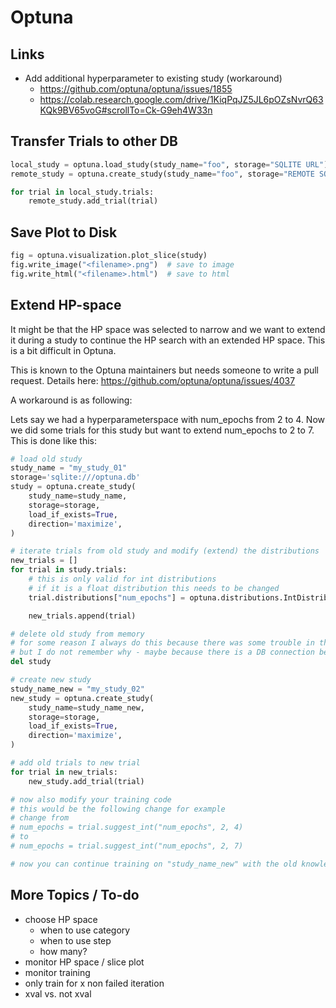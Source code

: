 # Optuna

## Links

- Add additional hyperparameter to existing study (workaround)
  - <https://github.com/optuna/optuna/issues/1855>
  - <https://colab.research.google.com/drive/1KiqPqJZ5JL6pOZsNvrQ63KQk9BV65voG#scrollTo=Ck-G9eh4W33n>

## Transfer Trials to other DB

```python
local_study = optuna.load_study(study_name="foo", storage="SQLITE URL")
remote_study = optuna.create_study(study_name="foo", storage="REMOTE SQL DB URL")

for trial in local_study.trials:
    remote_study.add_trial(trial)
```

## Save Plot to Disk

```python
fig = optuna.visualization.plot_slice(study)
fig.write_image("<filename>.png")  # save to image
fig.write_html("<filename>.html")  # save to html
```

## Extend HP-space

It might be that the HP space was selected to narrow and we want to extend it during a study to continue the HP search with an extended HP space. This is a bit difficult in Optuna.

This is known to the Optuna maintainers but needs someone to write a pull request. Details here: https://github.com/optuna/optuna/issues/4037

A workaround is as following:

Lets say we had a hyperparameterspace with num_epochs from 2 to 4. Now we did some trials for this study but want to extend num_epochs to 2 to 7. This is done like this:

```python
# load old study
study_name = "my_study_01"
storage='sqlite:///optuna.db'
study = optuna.create_study(
    study_name=study_name,
    storage=storage,
    load_if_exists=True,
    direction='maximize',
)

# iterate trials from old study and modify (extend) the distributions
new_trials = []
for trial in study.trials:
    # this is only valid for int distributions
    # if it is a float distribution this needs to be changed
    trial.distributions["num_epochs"] = optuna.distributions.IntDistribution(2, 7)

    new_trials.append(trial)

# delete old study from memory
# for some reason I always do this because there was some trouble in the past
# but I do not remember why - maybe because there is a DB connection behind it
del study

# create new study
study_name_new = "my_study_02"
new_study = optuna.create_study(
    study_name=study_name_new,
    storage=storage,
    load_if_exists=True,
    direction='maximize',
)

# add old trials to new trial
for trial in new_trials:
    new_study.add_trial(trial)

# now also modify your training code
# this would be the following change for example
# change from
# num_epochs = trial.suggest_int("num_epochs", 2, 4)
# to
# num_epochs = trial.suggest_int("num_epochs", 2, 7)

# now you can continue training on "study_name_new" with the old knowledge but extended HP space
```

## More Topics / To-do

- choose HP space
  - when to use category
  - when to use step
  - how many?
- monitor HP space / slice plot
- monitor training
- only train for x non failed iteration
- xval vs. not xval
